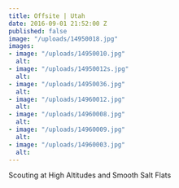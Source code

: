 ```yaml
---
title: Offsite | Utah
date: 2016-09-01 21:52:00 Z
published: false
image: "/uploads/14950018.jpg"
images:
- image: "/uploads/14950010.jpg"
  alt: 
- image: "/uploads/14950012s.jpg"
  alt: 
- image: "/uploads/14950036.jpg"
  alt: 
- image: "/uploads/14960012.jpg"
  alt: 
- image: "/uploads/14960008.jpg"
  alt: 
- image: "/uploads/14960009.jpg"
  alt: 
- image: "/uploads/14960003.jpg"
  alt: 
---
```


Scouting at High Altitudes and Smooth Salt Flats 